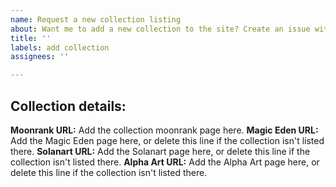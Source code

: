 ```yaml
---
name: Request a new collection listing
about: Want me to add a new collection to the site? Create an issue with this template!
title: ''
labels: add collection
assignees: ''

---
```


## Collection details:

**Moonrank URL:** Add the collection moonrank page here.
**Magic Eden URL:** Add the Magic Eden page here, or delete this line if the collection isn't listed there.
**Solanart URL:** Add the Solanart page here, or delete this line if the collection isn't listed there.
**Alpha Art URL:** Add the Alpha Art page here, or delete this line if the collection isn't listed there.
